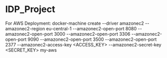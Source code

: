# IDP_Project
For AWS Deployment:
docker-machine create --driver amazonec2 --amazonec2-region eu-central-1 --amazonec2-open-port 8080 --amazonec2-open-port 3000 --amazonec2-open-port 3306 --amazonec2-open-port 9090 --amazonec2-open-port 3500 --amazonec2-open-port 2377 --amazonec2-access-key <ACCESS_KEY> --amazonec2-secret-key <SECRET_KEY> my-aws
